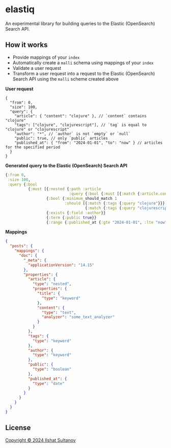 # elastiq

An experimental library for building queries to the Elastic (OpenSearch) Search
API.

## How it works

- Provide mappings of your `index`
- Automatically create a `malli` schema using mappings of your `index`
- Validate a user request
- Transform a user request into a request to the Elastic (OpenSearch) Search API
  using the `malli` scheme created above

**User request**

```jsonc
{
  "from": 0,
  "size": 100,
  "query": {
    "article": { "content": "clojure" }, // `content` contains "clojure"
    "tags": ["clojure", "clojurescript"], // `tag` is equal to "clojure" or "clojurescript"
    "author": "*", // `author` is not `empty` or `null`
    "public": true, // only `public` articles
    "published_at": { "from": "2024-01-01", "to": "now" } // articles for the specified period
  }
}
```

**Generated query to the Elastic (OpenSearch) Search API**

```clojure
{:from 0,
 :size 100,
 :query {:bool 
          {:must [{:nested {:path :article
                            :query {:bool {:must [{:match {:article.content "clojure"}}]}}}}
                  {:bool {:minimum_should_match 1
                          :should [{:match {:tags {:query "clojure"}}}
                                   {:match {:tags {:query "clojurescript"}}}]}}
                  {:exists {:field :author}}
                  {:term {:public true}}
                  {:range {:published_at {:gte "2024-01-01", :lte "now"}}}]}}}
```

**Mappings**

```json
{
  "posts": {
    "mappings": {
      "doc": {
        "_meta": {
          "applicationVersion": "14.15"
        },
        "properties": {
          "article": {
            "type": "nested",
            "properties": {
              "title": {
                "type": "keyword"
              },
              "content": {
                "type": "text",
                "analyzer": "some_text_analyzer"
              }
            }
          },
          "tags": {
            "type": "keyword"
          },
          "author": {
            "type": "keyword"
          },
          "public": {
            "type": "boolean"
          },
          "published_at": {
            "type": "date"
          }
        }
      }
    }
  }
}
```

## License

[Copyright © 2024 Ilshat Sultanov](./license)
